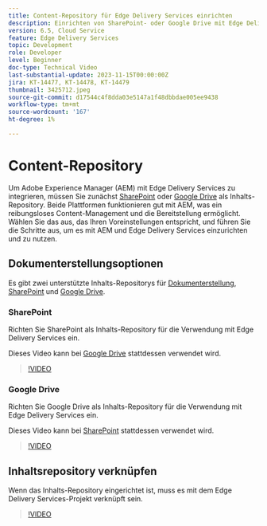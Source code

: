 ```yaml
---
title: Content-Repository für Edge Delivery Services einrichten
description: Einrichten von SharePoint- oder Google Drive mit Edge Delivery Services
version: 6.5, Cloud Service
feature: Edge Delivery Services
topic: Development
role: Developer
level: Beginner
doc-type: Technical Video
last-substantial-update: 2023-11-15T00:00:00Z
jira: KT-14477, KT-14478, KT-14479
thumbnail: 3425712.jpeg
source-git-commit: d17544c4f8dda03e5147a1f48dbbdae005ee9438
workflow-type: tm+mt
source-wordcount: '167'
ht-degree: 1%

---
```



# Content-Repository

Um Adobe Experience Manager (AEM) mit Edge Delivery Services zu integrieren, müssen Sie zunächst [SharePoint](#sharepoint) oder [Google Drive](#google-drive) als Inhalts-Repository. Beide Plattformen funktionieren gut mit AEM, was ein reibungsloses Content-Management und die Bereitstellung ermöglicht. Wählen Sie das aus, das Ihren Voreinstellungen entspricht, und führen Sie die Schritte aus, um es mit AEM und Edge Delivery Services einzurichten und zu nutzen.

## Dokumenterstellungsoptionen

Es gibt zwei unterstützte Inhalts-Repositorys für [Dokumenterstellung](../../document-authoring/set-up.md), [SharePoint](#sharepoint) und [Google Drive](#google-drive).

### SharePoint

Richten Sie SharePoint als Inhalts-Repository für die Verwendung mit Edge Delivery Services ein.

Dieses Video kann bei [Google Drive](#google-drive) stattdessen verwendet wird.

>[!VIDEO](https://video.tv.adobe.com/v/3425712/?learn=on)


### Google Drive

Richten Sie Google Drive als Inhalts-Repository für die Verwendung mit Edge Delivery Services ein.

Dieses Video kann bei [SharePoint](#sharepoint) stattdessen verwendet wird.

>[!VIDEO](https://video.tv.adobe.com/v/3425711/?learn=on)


## Inhaltsrepository verknüpfen

Wenn das Inhalts-Repository eingerichtet ist, muss es mit dem Edge Delivery Services-Projekt verknüpft sein.

>[!VIDEO](https://video.tv.adobe.com/v/3425713/?learn=on)
